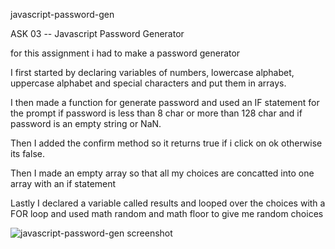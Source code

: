 javascript-password-gen

ASK 03 -- Javascript Password Generator

for this assignment i had to make a password generator


I first started by declaring variables of numbers, lowercase alphabet, uppercase alphabet and special characters and put them in arrays.

I then made a function for generate password and used an IF statement for the prompt if password is less than 8 char or more than 128 char and if password is an empty string or NaN.

Then I added the confirm method so it returns true if i click on ok otherwise its false.

Then I made an empty array so that all my choices are concatted into one array with an if statement

Lastly I declared a variable called results and looped over the choices with a FOR loop and used math random and math floor to give me random choices

![javascript-password-gen screenshot](https://user-images.githubusercontent.com/113865888/196292018-63b5a677-ccfe-47a4-ad0a-aa88be78cf73.png)


